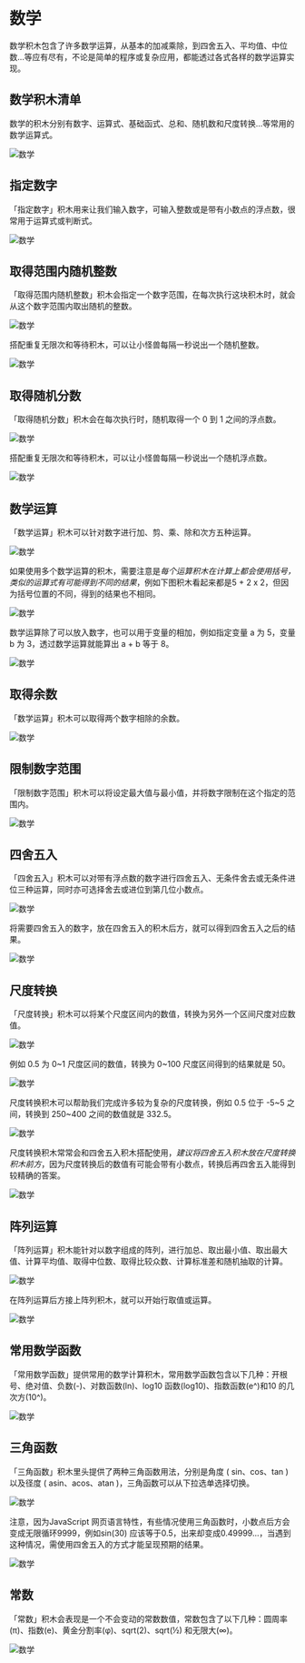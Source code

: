 # 数学

数学积木包含了许多数学运算，从基本的加减乘除，到四舍五入、平均值、中位数...等应有尽有，不论是简单的程序或复杂应用，都能透过各式各样的数学运算实现。

## 数学积木清单

数学的积木分别有数字、运算式、基础函式、总和、随机数和尺度转换...等常用的数学运算式。

![数学](../images/zh-tw/docs/webbit/basic/math-01.jpg)

## 指定数字

「指定数字」积木用来让我们输入数字，可输入整数或是带有小数点的浮点数，很常用于运算式或判断式。

![数学](../images/zh-tw/docs/webbit/basic/math-02.jpg)

## 取得范围内随机整数

「取得范围内随机整数」积木会指定一个数字范围，在每次执行这块积木时，就会从这个数字范围内取出随机的整数。

![数学](../images/zh-tw/docs/webbit/basic/math-03.jpg)

搭配重复无限次和等待积木，可以让小怪兽每隔一秒说出一个随机整数。

![数学](../images/zh-tw/docs/webbit/basic/math-05.gif)

## 取得随机分数

「取得随机分数」积木会在每次执行时，随机取得一个 0 到 1 之间的浮点数。

![数学](../images/zh-tw/docs/webbit/basic/math-04.jpg)

搭配重复无限次和等待积木，可以让小怪兽每隔一秒说出一个随机浮点数。

![数学](../images/zh-tw/docs/webbit/basic/math-06.gif)

## 数学运算

「数学运算」积木可以针对数字进行加、剪、乘、除和次方五种运算。

![数学](../images/zh-tw/docs/webbit/basic/math-07.jpg)

如果使用多个数学运算的积木，需要注意是*每个运算积木在计算上都会使用括号，类似的运算式有可能得到不同的结果*，例如下图积木看起来都是5 + 2 x 2，但因为括号位置的不同，得到的结果也不相同。

![数学](../images/zh-tw/docs/webbit/basic/math-08.jpg)

数学运算除了可以放入数字，也可以用于变量的相加，例如指定变量 a 为 5，变量 b 为 3，透过数学运算就能算出 a + b 等于 8。

![数学](../images/zh-tw/docs/webbit/basic/math-23.jpg)

## 取得余数

「数学运算」积木可以取得两个数字相除的余数。

![数学](../images/zh-tw/docs/webbit/basic/math-09.jpg)

## 限制数字范围

「限制数字范围」积木可以将设定最大值与最小值，并将数字限制在这个指定的范围内。

![数学](../images/zh-tw/docs/webbit/basic/math-12.jpg)

## 四舍五入

「四舍五入」积木可以对带有浮点数的数字进行四舍五入、无条件舍去或无条件进位三种运算，同时亦可选择舍去或进位到第几位小数点。

![数学](../images/zh-tw/docs/webbit/basic/math-10.jpg)

将需要四舍五入的数字，放在四舍五入的积木后方，就可以得到四舍五入之后的结果。

![数学](../images/zh-tw/docs/webbit/basic/math-11.jpg)

## 尺度转换

「尺度转换」积木可以将某个尺度区间内的数值，转换为另外一个区间尺度对应数值。

![数学](../images/zh-tw/docs/webbit/basic/math-13.jpg)

例如 0.5 为 0~1 尺度区间的数值，转换为 0~100 尺度区间得到的结果就是 50。

![数学](../images/zh-tw/docs/webbit/basic/math-14.jpg)

尺度转换积木可以帮助我们完成许多较为复杂的尺度转换，例如 0.5 位于 -5~5 之间，转换到 250~400 之间的数值就是 332.5。

![数学](../images/zh-tw/docs/webbit/basic/math-15.jpg)

尺度转换积木常常会和四舍五入积木搭配使用，*建议将四舍五入积木放在尺度转换积木前方*，因为尺度转换后的数值有可能会带有小数点，转换后再四舍五入能得到较精确的答案。

![数学](../images/zh-tw/docs/webbit/basic/math-16.jpg)

## 阵列运算

「阵列运算」积木能针对以数字组成的阵列，进行加总、取出最小值、取出最大值、计算平均值、取得中位数、取得比较众数、计算标准差和随机抽取的计算。

![数学](../images/zh-tw/docs/webbit/basic/math-17.jpg)

在阵列运算后方接上阵列积木，就可以开始行取值或运算。

![数学](../images/zh-tw/docs/webbit/basic/math-18.jpg)

## 常用数学函数

「常用数学函数」提供常用的数学计算积木，常用数学函数包含以下几种：开根号、绝对值、负数(-)、对数函数(ln)、log10 函数(log10)、指数函数(e^)和10 的几次方(10^)。

![数学](../images/zh-tw/docs/webbit/basic/math-19.jpg)

## 三角函数

「三角函数」积木里头提供了两种三角函数用法，分别是角度 ( sin、cos、tan ) 以及径度 ( asin、acos、atan )，三角函数可以从下拉选单选择切换。

![数学](../images/zh-tw/docs/webbit/basic/math-20.jpg)

注意，因为JavaScript 网页语言特性，有些情况使用三角函数时，小数点后方会变成无限循环9999，例如sin(30) 应该等于0.5，出来却变成0.49999...，当遇到这种情况，需使用四舍五入的方式才能呈现预期的结果。

![数学](../images/zh-tw/docs/webbit/basic/math-21.jpg)


## 常数

「常数」积木会表现是一个不会变动的常数数值，常数包含了以下几种：圆周率(π)、指数(e)、黄金分割率(φ)、sqrt(2)、sqrt(½) 和无限大(∞)。

![数学](../images/zh-tw/docs/webbit/basic/math-22.jpg)